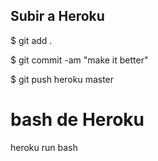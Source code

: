 ## Subir a Heroku

$ git add .

$ git commit -am "make it better"

$ git push heroku master

# bash de Heroku

heroku run bash
